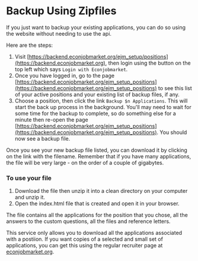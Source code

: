 # Backup Using Zipfiles

If you just want to backup your existing applications, you can do so using the website without needing to use the api.


Here are the steps:

1. Visit [https://backend.econjobmarket.org/ejm_setup/positions](https://backend.econjobmarket.org), then login using the button on the top left which says `Login with Econjobmarket`.
1. Once you have logged in, go to the page [https://backend.econjobmarket.org/ejm_setup_positions](https://backend.econjobmarket.org/ejm_setup_positions) to see this list of your active positions and your existing list of backup files, if any.
1. Choose a position, then click the link  `Backup $n Applications`.  This will start the back up process in the background.  You'll may need to wait for some time for the backup to complete, so do something else for a minute then re-open the page [https://backend.econjobmarket.org/ejm_setup_positions](https://backend.econjobmarket.org/ejm_setup_positions).  You should now see a backup file.
 

Once you see your new backup file listed, you can download it by clicking on the link with the filename.  Remember that if you have many applications, the file will be very large - on the order of a couple of gigabytes.


### To use your file

1. Download the file then unzip it into a clean directory on your computer and unzip it.
1. Open the index.html file that is created and open it in your browser.


The file contains all the applications for the position that you chose, all the answers to the custom questions, all the files and reference letters.


This service only allows you to download all the applications associated with a postiion.  If you want copies of a selected and small set of applications, you can get this using the regular recruiter page at [econjobmarket.org](https://econjobmarket.org).
